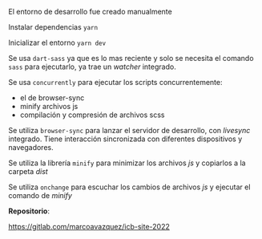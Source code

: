 El entorno de desarrollo fue creado manualmente

Instalar dependencias
`yarn`

Inicializar el entorno
`yarn dev`

Se usa `dart-sass` ya que es lo mas reciente y solo se necesita el comando `sass`
para ejecutarlo, ya trae un _watcher_ integrado.

Se usa `concurrently` para ejecutar los scripts concurrentemente:
 - el de browser-sync
 - minify archivos js
 - compilación y compresión de archivos scss

Se utiliza `browser-sync` para lanzar el servidor de desarrollo, con _livesync_
integrado. Tiene interacción sincronizada con diferentes dispositivos y
navegadores.

Se utiliza la librería `minify` para minimizar los archivos *js* y copiarlos a la
carpeta _dist_

Se utiliza `onchange` para escuchar los cambios de archivos *js* y ejecutar el
comando de _minify_


__Repositorio__:

https://gitlab.com/marcoavazquez/icb-site-2022